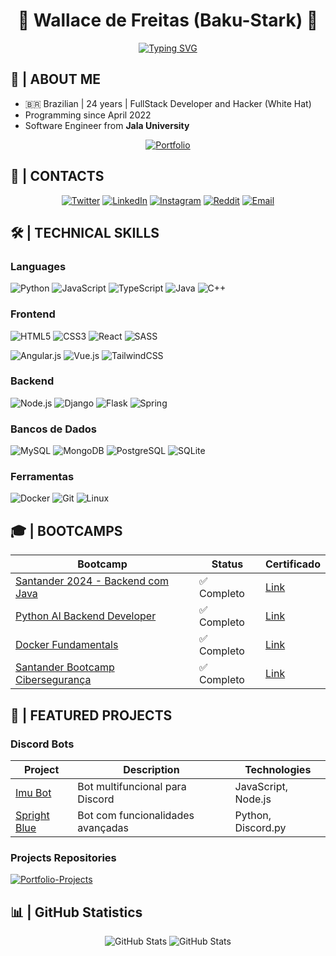 <div align="center">

# 👾 Wallace de Freitas (Baku-Stark) 👾

[![Typing SVG](https://readme-typing-svg.herokuapp.com?font=Kanit&multiline=true&height=75&lines=%22A+imagina%C3%A7%C3%A3o+%C3%A9+mais+importante+que+;o+conhecimento.%22;---+Albert+Einstein)](https://git.io/typing-svg)

</div>

## 🚀 | ABOUT ME

+ 🇧🇷 Brazilian | 24 years | FullStack Developer and Hacker (White Hat)
+ Programming since April 2022
+ Software Engineer from **Jala University**

<div align="center">

[![Portfolio](https://img.shields.io/badge/Portfolio-000000?style=for-the-badge&logo=firefox&logoColor=FF7139)](https://baku-stark.github.io/Portfolio-Wallace/index.html)

</div>

## 📱 | CONTACTS

<div align="center">
  
[![Twitter](https://img.shields.io/badge/Twitter-1DA1F2?style=for-the-badge&logo=twitter&logoColor=white)](https://twitter.com/Walleemc2)
[![LinkedIn](https://img.shields.io/badge/LinkedIn-0077B5?style=for-the-badge&logo=linkedin&logoColor=white)](https://www.linkedin.com/in/wallace-freitas-92a2061b6/)
[![Instagram](https://img.shields.io/badge/Instagram-E4405F?style=for-the-badge&logo=instagram&logoColor=white)](https://instagram.com/wallace_emc2)
[![Reddit](https://img.shields.io/badge/Reddit-FF4500?style=for-the-badge&logo=reddit&logoColor=white)](https://www.reddit.com/user/StarkBakuha)
[![Email](https://img.shields.io/badge/Gmail-D14836?style=for-the-badge&logo=gmail&logoColor=white)](mailto:seuemail@gmail.com)

</div>

## 🛠️ | TECHNICAL SKILLS

### Languages
![Python](https://img.shields.io/badge/Python-3776AB?style=flat&logo=python&logoColor=white)
![JavaScript](https://img.shields.io/badge/JavaScript-F7DF1E?style=flat&logo=javascript&logoColor=black)
![TypeScript](https://img.shields.io/badge/TypeScript-007ACC?style=flat&logo=typescript&logoColor=white)
![Java](https://img.shields.io/badge/Java-ED8B00?style=flat&logo=openjdk&logoColor=white)
![C++](https://img.shields.io/badge/C++-00599C?style=flat&logo=c%2B%2B&logoColor=white)

### Frontend
![HTML5](https://img.shields.io/badge/HTML5-E34F26?style=flat&logo=html5&logoColor=white)
![CSS3](https://img.shields.io/badge/CSS3-1572B6?style=flat&logo=css3&logoColor=white)
![React](https://img.shields.io/badge/React-20232A?style=flat&logo=react&logoColor=61DAFB)
![SASS](https://img.shields.io/badge/SASS-ff748c?style=flat&logo=sass&logoColor=white)

![Angular.js](https://img.shields.io/badge/Angular.js-FF0103?style=flat&logo=angular&logoColor=white)
![Vue.js](https://img.shields.io/badge/Vue.js-4FC08D?style=flat&logo=vue.js&logoColor=white)
![TailwindCSS](https://img.shields.io/badge/Tailwind_CSS-38B2AC?style=flat&logo=tailwind-css&logoColor=white)

### Backend
![Node.js](https://img.shields.io/badge/Node.js-43853D?style=flat&logo=node.js&logoColor=white)
![Django](https://img.shields.io/badge/Django-092E20?style=flat&logo=django&logoColor=white)
![Flask](https://img.shields.io/badge/Flask-000000?style=flat&logo=flask&logoColor=white)
![Spring](https://img.shields.io/badge/Spring-7DDA58?style=flat&logo=spring&logoColor=white)

### Bancos de Dados
![MySQL](https://img.shields.io/badge/MySQL-4479A1?style=flat&logo=mysql&logoColor=white)
![MongoDB](https://img.shields.io/badge/MongoDB-47A248?style=flat&logo=mongodb&logoColor=white)
![PostgreSQL](https://img.shields.io/badge/PostgreSQL-316192?style=flat&logo=postgresql&logoColor=white)
![SQLite](https://img.shields.io/badge/SQLite-316192?style=flat&logo=sqlite&logoColor=white)

### Ferramentas
![Docker](https://img.shields.io/badge/Docker-2496ED?style=flat&logo=docker&logoColor=white)
![Git](https://img.shields.io/badge/Git-F05032?style=flat&logo=git&logoColor=white)
![Linux](https://img.shields.io/badge/Linux-FCC624?style=flat&logo=linux&logoColor=black)

## 🎓 | BOOTCAMPS

| Bootcamp | Status | Certificado |
|----------|--------|-------------|
| [Santander 2024 - Backend com Java](https://web.dio.me/track/7da9882f-2f0d-4f4d-b997-f300ce50f9f5) | ✅ Completo | [Link]() |
| [Python AI Backend Developer](https://web.dio.me/track/70304c16-a7d8-4066-97de-16345e1653a6) | ✅ Completo | [Link]() |
| [Docker Fundamentals](https://web.dio.me/track/7da9882f-2f0d-4f4d-b997-f300ce50f9f5) | ✅ Completo | [Link]() |
| [Santander Bootcamp Cibersegurança](https://web.dio.me/track/santander-ciberseguranca-2024) | ✅ Completo | [Link]() |

## 🤖 | FEATURED PROJECTS

### Discord Bots
| Project | Description | Technologies |
|---------|-----------|-------------|
| [Imu Bot](https://discord.com/api/oauth2/authorize?client_id=1055540316725313626&permissions=8&scope=applications.commands%20bot) | Bot multifuncional para Discord | JavaScript, Node.js |
| [Spright Blue](https://discord.com/api/oauth2/authorize?client_id=1055540316725313626&permissions=8&scope=applications.commands%20bot) | Bot com funcionalidades avançadas | Python, Discord.py |

### Projects Repositories
[![Portfolio-Projects](https://github-readme-stats.vercel.app/api/pin/?username=Baku-Stark&repo=Portfolio-Projects&theme=tokyonight)](https://github.com/Baku-Stark/Portfolio-Projects)

## 📊 | GitHub Statistics

<div align="center">
  
![GitHub Stats](https://github-readme-stats.vercel.app/api?username=Baku-Stark&theme=tokyonight&show_icons=true&hide_border=true&count_private=true)
![GitHub Stats](https://streak-stats.demolab.com?user=Baku-Stark&theme=tokyonight&hide_border=true)

</div>

